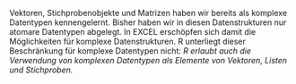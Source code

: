 Vektoren, Stichprobenobjekte und Matrizen haben wir bereits als komplexe Datentypen kennengelernt. Bisher haben wir in diesen Datenstrukturen nur atomare Datentypen abgelegt. In EXCEL erschöpfen sich damit die Möglichkeiten für komplexe Datenstrukturen. R unterliegt dieser Beschränkung für komplexe Datentypen nicht: *R erlaubt auch die Verwendung von komplexen Datentypen als Elemente von Vektoren, Listen und Stichproben.* 



